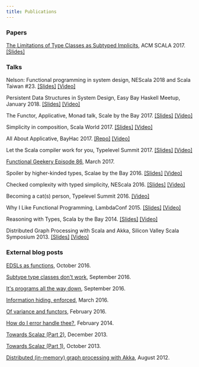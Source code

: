 ```yaml
---
title: Publications
---
```


### Papers

[The Limitations of Type Classes as Subtyped Implicits](/publications/typeclasses-scala17.pdf), ACM SCALA 2017. [[Slides]](https://speakerdeck.com/adelbertc/the-limitations-of-type-classes-as-subtyped-implicits)

### Talks

Nelson: Functional programming in system design, NEScala 2018 and Scala Taiwan #23. [[Slides]](https://speakerdeck.com/adelbertc/nelson-functional-programming-in-system-design) [[Video]](https://youtu.be/t8KRo-DXnEo)

Persistent Data Structures in System Design, Easy Bay Haskell Meetup, January 2018. [[Slides]](https://speakerdeck.com/adelbertc/persistent-data-structures-in-system-design) [[Video]](https://www.youtube.com/watch?v=exepvX_XnlM&feature=youtu.be&t=2m46s)

The Functor, Applicative, Monad talk, Scale by the Bay 2017. [[Slides]](https://speakerdeck.com/adelbertc/the-functor-applicative-monad-talk) [[Video]](https://youtu.be/L0aYcq1tqMo)

Simplicity in composition, Scala World 2017. [[Slides]](https://speakerdeck.com/adelbertc/simplicity-in-composition) [[Video]](https://youtu.be/XV0o-hy1WUM)

All About Applicative, BayHac 2017. [[Repo]](https://github.com/adelbertc/bayhac17) [[Video]](https://youtu.be/Mn7BtPALFys)

Let the Scala compiler work for you, Typelevel Summit 2017. [[Slides]](https://speakerdeck.com/adelbertc/let-the-scala-compiler-work-with-you) [[Video]](https://youtu.be/zbGiOcSeq1Y)

[Functional Geekery Episode 86](https://www.functionalgeekery.com/episode-86-adelbert-chang/), March 2017.

Spoiler by higher-kinded types, Scalae by the Bay 2016. [[Slides]](https://speakerdeck.com/adelbertc/spoiled-by-higher-kinded-types) [[Video]](https://youtu.be/t7bOKAIQG4Q)

Checked complexity with typed simplicity, NEScala 2016. [[Slides]](https://speakerdeck.com/adelbertc/checked-complexity-with-typed-simplicity) [[Video]](https://youtu.be/FmYYTRn6WLk)

Becoming a cat(s) person, Typelevel Summit 2016. [[Video]](https://youtu.be/1SQ87E4Qarg)

Why I Like Functional Programming, LambdaConf 2015. [[Slides]](https://speakerdeck.com/adelbertc/why-i-like-functional-programming) [[Video]](https://youtu.be/tsHQEB_ftxc)

Reasoning with Types, Scala by the Bay 2014. [[Slides]](https://speakerdeck.com/adelbertc/reasoning-with-types) [[Video]](https://youtu.be/TbASMeJSh9s)

Distributed Graph Processing with Scala and Akka, Silicon Valley Scala Symposium 2013. [[Slides]](https://speakerdeck.com/adelbertc/distributed-graph-processing-with-scala-and-akka-svss-13) [[Video]](https://youtu.be/tSDytuXasdw)

### External blog posts

[EDSLs as functions](https://typelevel.org/blog/2016/10/26/edsls-part-2.html), October 2016.

[Subtype type classes don't work](https://typelevel.org/blog/2016/09/30/subtype-typeclasses.html), September 2016.

[It's programs all the way down](https://typelevel.org/blog/2016/09/21/edsls-part-1.html), September 2016.

[Information hiding, enforced](https://typelevel.org/blog/2016/03/13/information-hiding.html), March 2016.

[Of variance and functors](https://typelevel.org/blog/2016/02/04/variance-and-functors.html), February 2016.

[How do I error handle thee?](https://typelevel.org/blog/2014/02/21/error-handling.html), February 2014.

[Towards Scalaz (Part 2)](https://typelevel.org/blog/2013/12/15/towards-scalaz-2.html), December 2013.

[Towards Scalaz (Part 1)](https://typelevel.org/blog/2013/10/13/towards-scalaz-1.html), October 2013.

[Distributed (in-memory) graph processing with Akka](http://letitcrash.com/post/30257014291/distributed-in-memory-graph-processing-with-akka), August 2012.
